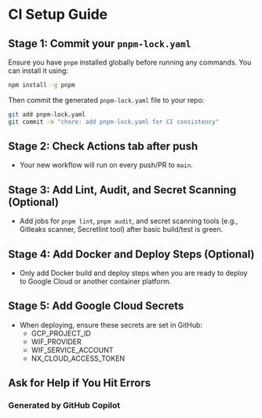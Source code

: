 # CI Setup Guide

## Stage 1: Commit your `pnpm-lock.yaml`

Ensure you have `pnpm` installed globally before running any commands. You can install it using:

```bash
npm install -g pnpm
```

Then commit the generated `pnpm-lock.yaml` file to your repo:

```bash
git add pnpm-lock.yaml
git commit -m "chore: add pnpm-lock.yaml for CI consistency"
```

## Stage 2: Check Actions tab after push

- Your new workflow will run on every push/PR to `main`.

## Stage 3: Add Lint, Audit, and Secret Scanning (Optional)

- Add jobs for `pnpm lint`, `pnpm audit`, and secret scanning tools (e.g., Gitleaks scanner, Secretlint tool) after basic build/test is green.

## Stage 4: Add Docker and Deploy Steps (Optional)

- Only add Docker build and deploy steps when you are ready to deploy to Google Cloud or another container platform.

## Stage 5: Add Google Cloud Secrets

- When deploying, ensure these secrets are set in GitHub:
  - GCP_PROJECT_ID
  - WIF_PROVIDER
  - WIF_SERVICE_ACCOUNT
  - NX_CLOUD_ACCESS_TOKEN

## Ask for Help if You Hit Errors

### Generated by GitHub Copilot

